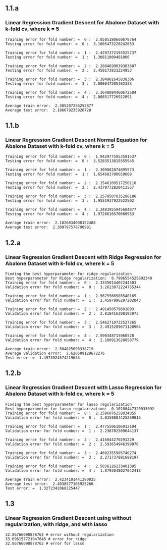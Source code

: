 ## 1.1.a
### Linear Regression Gradient Descent for Abalone Dataset with k-fold cv, where k = 5
```
Training error for fold number: =  0 :  2.0585180660678764
Testing error for fold number: =  0 :  3.1605473220242053

Training error for fold number: =  1 :  2.4297372193525737
Testing error for fold number: =  1 :  1.30811009401006

Training error for fold number: =  2 :  2.2884699039383687
Testing error for fold number: =  2 :  2.450173831224953

Training error for fold number: =  3 :  2.384901645838306
Testing error for fold number: =  3 :  2.006047205462333

Training error for fold number: =  4 :  2.3648094460672584
Testing error for fold number: =  4 :  2.008517726912091

Average train error:  2.305287256252877
Average test error:  2.186679235926728
```

## 1.1.b
### Linear Regression Gradient Descent Normal Equation for Abalone Dataset with k-fold cv, where k = 5
```
Training error for fold number: =  0 :  1.9429775953591537
Testing error for fold number: =  0 :  3.5283513819355945

Training error for fold number: =  1 :  2.309082074895573
Testing error for fold number: =  1 :  1.654603780659608

Training error for fold number: =  2 :  2.1546109517250116
Testing error for fold number: =  2 :  2.4379772820413557

Training error for fold number: =  3 :  2.2579507835280186
Testing error for fold number: =  3 :  1.9551937922522502

Training error for fold number: =  4 :  2.2483955945684877
Testing error for fold number: =  4 :  1.9728616570660953

Average train error:  2.1826034000152488
Average test error:  2.309797578790981
```

## 1.2.a
### Linear Regression Gradient Descent with Ridge Regression for Abalone Dataset with k-fold cv, where k = 5
```
Finding the best hyperparameter for ridge regularization
Best hyperparameter for Ridge regularization:  0.7996554525892349
Training error for fold number: =  0 :  2.3335014402244303
Validation error for fold number: =  0 :  3.2623872224755344

Training error for fold number: =  1 :  2.5625566585540165
Validation error for fold number: =  1 :  2.4597996297202043

Training error for fold number: =  2 :  2.491450579601893
Validation error for fold number: =  2 :  2.818416208193973

Training error for fold number: =  3 :  2.5462710732527265
Validation error for fold number: =  3 :  2.4915289671128904

Training error for fold number: =  4 :  2.590348715060528
Validation error for fold number: =  4 :  2.100913620858779

Average train error:  2.504825693338719
Average validation error:  2.626609129672276
Test error: =  1.4973924574219633
```

## 1.2.b
### Linear Regression Gradient Descent with Lasso Regression for Abalone Dataset with k-fold cv, where k = 5
```
Finding the best hyperparameter for lasso regularization
Best hyperparameter for lasso regularization:  0.10280447320933092
Training error for fold number: =  0 :  2.2596076258834055
Validation error for fold number: =  0 :  3.0358884425269816

Training error for fold number: =  1 :  2.4775506106012104
Validation error for fold number: =  1 :  2.238702509644137

Training error for fold number: =  2 :  2.416044270291229
Validation error for fold number: =  2 :  2.593654946399076

Training error for fold number: =  3 :  2.4602355905740274
Validation error for fold number: =  3 :  2.271737881688197

Training error for fold number: =  4 :  2.5036126233401395
Validation error for fold number: =  4 :  1.8793048027042418

Average train error:  2.4234101441380025
Average test error:  2.4038577165925266
Test error: =  1.3272342068225447
```

## 1.3
### Linear Regression Gradient Descent using without regularization, with ridge, and with lasso
```
32.86766090878762 # error without regularization
33.096157721047646 # error for ridge
32.86766090878762 # error for lasso
```